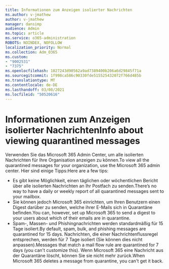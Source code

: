 ```yaml
---
title: Informationen zum Anzeigen isolierter Nachrichten
ms.author: v-jmathew
author: v-jmathew
manager: dansimp
audience: Admin
ms.topic: article
ms.service: o365-administration
ROBOTS: NOINDEX, NOFOLLOW
localization_priority: Normal
ms.collection: Adm_O365
ms.custom:
- "9002531"
- "7375"
ms.openlocfilehash: 1027243d90562a9ad7389400b206a6d29845f71a
ms.sourcegitcommit: 1f998ca586c90330fde515525432072f766d485b
ms.translationtype: MT
ms.contentlocale: de-DE
ms.lasthandoff: 03/08/2021
ms.locfileid: "50520616"
---
```

# <a name="info-about-viewing-quarantined-messages"></a><span data-ttu-id="940bb-102">Informationen zum Anzeigen isolierter Nachrichten</span><span class="sxs-lookup"><span data-stu-id="940bb-102">Info about viewing quarantined messages</span></span>

<span data-ttu-id="940bb-103">Verwenden Sie das Microsoft 365 Admin Center, um alle isolierten Nachrichten für Ihre Organisation anzeigen zu können.</span><span class="sxs-lookup"><span data-stu-id="940bb-103">To view all the quarantined messages for your organization, use the Microsoft 365 admin center.</span></span> <span data-ttu-id="940bb-104">Hier sind einige Tipps:</span><span class="sxs-lookup"><span data-stu-id="940bb-104">Here are a few tips:</span></span>

- <span data-ttu-id="940bb-105">Es gibt keine Möglichkeit, einen täglichen oder wöchentlichen Bericht über alle isolierten Nachrichten an Ihr Postfach zu senden.</span><span class="sxs-lookup"><span data-stu-id="940bb-105">There’s no way to have a daily or weekly report of all quarantined messages sent to your mailbox.</span></span>
- <span data-ttu-id="940bb-106">Sie können jedoch Microsoft 365 einrichten, um Ihren Benutzern einen Digest darüber zu senden, welche ihrer E-Mails sich in Quarantäne befinden.</span><span class="sxs-lookup"><span data-stu-id="940bb-106">You can, however, set up Microsoft 365 to send a digest to your users about which of their emails are in quarantine.</span></span>
- <span data-ttu-id="940bb-107">Spam-, Massen- und Phishingnachrichten werden standardmäßig für 15 Tage isoliert.</span><span class="sxs-lookup"><span data-stu-id="940bb-107">By default, spam, bulk, and phishing messages are quarantined for 15 days.</span></span> <span data-ttu-id="940bb-108">Nachrichten, die einer Nachrichtenflussregel entsprechen, werden für 7 Tage isoliert (Sie können dies nicht anpassen).</span><span class="sxs-lookup"><span data-stu-id="940bb-108">Messages that match a mail flow rule are quarantined for 7 days (you can't customize this).</span></span> <span data-ttu-id="940bb-109">Wenn Microsoft 365 eine Nachricht aus der Quarantäne löscht, können Sie sie nicht mehr zurück.</span><span class="sxs-lookup"><span data-stu-id="940bb-109">When Microsoft 365 deletes a message from quarantine, you can't get it back.</span></span>
